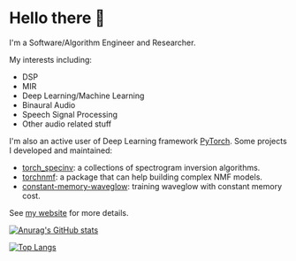 # Hello there 👋

I'm a Software/Algorithm Engineer and Researcher.

My interests including:

* DSP
* MIR
* Deep Learning/Machine Learning
* Binaural Audio
* Speech Signal Processing
* Other audio related stuff

I'm also an active user of Deep Learning framework [PyTorch].
Some projects I developed and maintained:

- [torch_specinv](https://spectrogram-inversion.readthedocs.io/): a collections of spectrogram inversion algorithms.
- [torchnmf](https://pytorch-nmf.readthedocs.io/): a package that can help building complex NMF models.
- [constant-memory-waveglow](https://zenodo.org/record/4353123): training waveglow with constant memory cost.

See [my website](https://yoyololicon.github.io/) for more details.

[![Anurag's GitHub stats](https://github-readme-stats.vercel.app/api?username=yoyololicon&show_icons=true&theme=react)](https://github.com/anuraghazra/github-readme-stats)

[![Top Langs](https://github-readme-stats.vercel.app/api/top-langs/?username=yoyololicon&layout=compact&theme=react&hide=jupyter+notebook)](https://github.com/anuraghazra/github-readme-stats)


[PyTorch]: https://pytorch.org/
<!--
**yoyololicon/yoyololicon** is a ✨ _special_ ✨ repository because its `README.md` (this file) appears on your GitHub profile.

Here are some ideas to get you started:

- 🔭 I’m currently working on ...
- 🌱 I’m currently learning ...
- 👯 I’m looking to collaborate on ...
- 🤔 I’m looking for help with ...
- 💬 Ask me about ...
- 📫 How to reach me: ...
- 😄 Pronouns: ...
- ⚡ Fun fact: ...
-->
